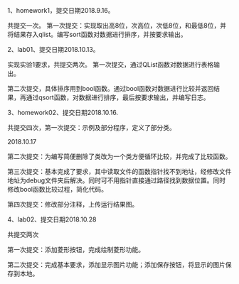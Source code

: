 1、homework1，提交日期2018.9.16。

共提交一次。 第一次提交：实现取出高8位，次高位，次低8位，和最低8位，并将结果存入qlist。编写sort函数对数据进行排序，并按要求输出。

2、lab01、提交日期2018.10.13。

实现实验1要求，共提交两次。 第一次提交，通过QList函数对数据进行表格输出。

第二次提交，具体排序用到bool函数。通过bool函数对数据进行比较并返回结果，再通过qsort函数，对数据进行排序，最后按要求输出，并编写日志。

3、homework02、提交日期2018.10.16.

共提交四次，第一次提交：示例及部分程序，定义了部分类。

2018.10.17

第二次提交：为编写简便删除了类改为一个类方便循环比较，并完成了比较函数。

第三次提交：基本完成了要求，其中读取文件的函数指针找不到地址，经修改文件地址为debug文件夹后解决。同时可不用指针直接通过路径找到数据位置。同时修改bool函数比较过程，简化代码。

第四次提交：修改部分注释，上传运行结果图。

4、lab02、提交日期2018.10.28

共提交两次

第一次提交：添加菱形按钮，完成绘制菱形功能。

第二次提交：完成基本要求，添加显示图片功能；添加保存按钮，将显示的图片保存到本地。
